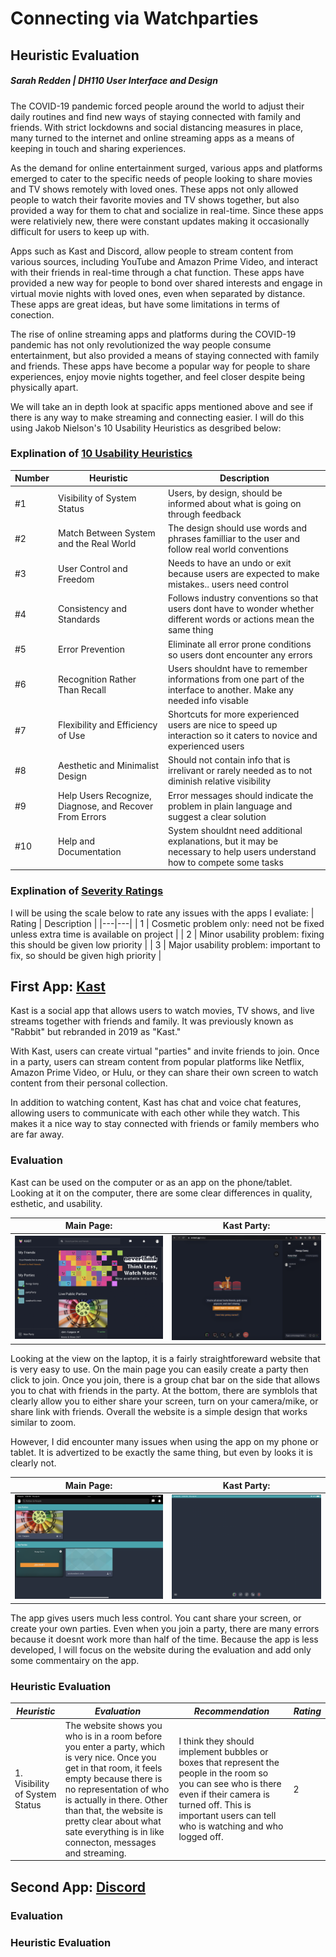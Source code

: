 # Connecting via Watchparties
## Heuristic Evaluation
##### Sarah Redden | DH110 User Interface and Design

The COVID-19 pandemic forced people around the world to adjust their daily routines and find new ways of staying connected with family and friends. With strict lockdowns and social distancing measures in place, many turned to the internet and online streaming apps as a means of keeping in touch and sharing experiences.

As the demand for online entertainment surged, various apps and platforms emerged to cater to the specific needs of people looking to share movies and TV shows remotely with loved ones. These apps not only allowed people to watch their favorite movies and TV shows together, but also provided a way for them to chat and socialize in real-time. Since these apps were relativiely new, there were constant updates making it occasionally difficult for users to keep up with. 

Apps such as Kast and Discord, allow people to stream content from various sources, including YouTube and Amazon Prime Video, and interact with their friends in real-time through a chat function. These apps have provided a new way for people to bond over shared interests and engage in virtual movie nights with loved ones, even when separated by distance. These apps are great ideas, but have some limitations in terms of conection. 

The rise of online streaming apps and platforms during the COVID-19 pandemic has not only revolutionized the way people consume entertainment, but also provided a means of staying connected with family and friends. These apps have become a popular way for people to share experiences, enjoy movie nights together, and feel closer despite being physically apart.

We will take an in depth look at spacific apps mentioned above and see if there is any way to make streaming and connecting easier. I will do this using Jakob Nielson's 10 Usability Heuristics as desgribed below:


### Explination of [10 Usability Heuristics](https://www.nngroup.com/articles/ten-usability-heuristics/) 

| Number | Heuristic | Description |
|---|---|---|
| #1 | Visibility of System Status | Users, by design, should be informed about what is going on through feedback |
| #2 | Match Between System and the Real World | The design should use words and phrases familliar to the user and follow real world conventions |
| #3 | User Control and Freedom | Needs to have an undo or exit because users are expected to make mistakes.. users need control |
| #4 | Consistency and Standards | Follows industry conventions so that users dont have to wonder whether different words or actions mean the same thing |
| #5 | Error Prevention | Eliminate all error prone conditions so users dont encounter any errors |
| #6 | Recognition Rather Than Recall | Users shouldnt have to remember informations from one part of the interface to another. Make any needed info visable |
| #7 | Flexibility and Efficiency of Use | Shortcuts for more experienced users are nice to speed up interaction so it caters to novice and experienced users |
| #8 | Aesthetic and Minimalist Design | Should not contain info that is irrelivant or rarely needed as to not diminish relative visibility |
| #9 | Help Users Recognize, Diagnose, and Recover From Errors | Error messages should indicate the problem in plain language and suggest a clear solution |
| #10 | Help and Documentation | System shouldnt need additional explanations, but it may be necessary to help users understand how to compete some tasks |


### Explination of [Severity Ratings](https://www.nngroup.com/articles/how-to-rate-the-severity-of-usability-problems/)  

I will be using the scale below to rate any issues with the apps I evaliate:
| Rating | Description |
|---|---|
| 1 | Cosmetic problem only: need not be fixed unless extra time is available on project |
| 2 | Minor usability problem: fixing this should be given low priority |
| 3 | Major usability problem: important to fix, so should be given high priority |

 
  

## First App: [Kast](https://www.kastapp.co/)

Kast is a social app that allows users to watch movies, TV shows, and live streams together with friends and family. It was previously known as "Rabbit" but rebranded in 2019 as "Kast."

With Kast, users can create virtual "parties" and invite friends to join. Once in a party, users can stream content from popular platforms like Netflix, Amazon Prime Video, or Hulu, or they can share their own screen to watch content from their personal collection.

In addition to watching content, Kast has chat and voice chat features, allowing users to communicate with each other while they watch. This makes it a nice way to stay connected with friends or family members who are far away.

### Evaluation

Kast can be used on the computer or as an app on the phone/tablet. Looking at it on the computer, there are some clear differences in quality, esthetic, and usability. 

| Main Page: | Kast Party: |
| --- | --- |
| ![Kast Main Page](KastMain.png) | ![Kast Party](kastparty.png) |

Looking at the view on the laptop, it is a fairly straightforeward website that is very easy to use. On the main page you can easily create a party then click to join. Once you join, there is a group chat bar on the side that allows you to chat with friends in the party. At the bottom, there are symblols that clearly allow you to either share your screen, turn on your camera/mike, or share link with friends. Overall the website is a simple design that works similar to zoom. 

However, I did encounter many issues when using the app on my phone or tablet. It is advertized to be exactly the same thing, but even by looks it is clearly not. 

| Main Page: | Kast Party: |
| --- | --- |
| ![Kast Main Page](kastApp.png) | ![Kast Party](kastAp.png) |

The app gives users much less control. You cant share your screen, or create your own parties. Even when you join a party, there are many errors because it doesnt work more than half of the time. Because the app is less developed, I will focus on the website during the evaluation and add only some commentairy on the app.

### Heuristic Evaluation

| *Heuristic* | *Evaluation* | *Recommendation* | *Rating* |
| --------- | ---------- | -------------- | ------ |
| 1. Visibility of System Status | The website shows you who is in a room before you enter a party, which is very nice. Once you get in that room, it feels empty because there is no representation of who is actually in there. Other than that, the website is pretty clear about what sate everything is in like connecton, messages and streaming. | I think they should implement bubbles or boxes that represent the people in the room so you can see who is there even if their camera is turned off. This is important users can tell who is watching and who logged off. | 2 |







## Second App: [Discord](https://discord.com/)


### Evaluation

### Heuristic Evaluation

